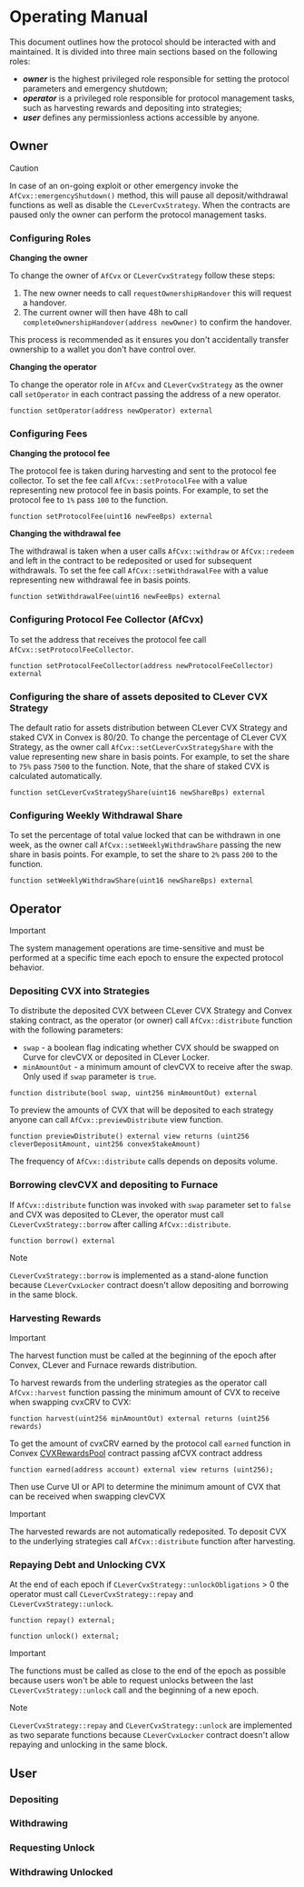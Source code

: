 # Operating Manual

This document outlines how the protocol should be interacted with and maintained. It is divided into three main sections based on the following roles:

- **_owner_** is the highest privileged role responsible for setting the protocol parameters and emergency shutdown;
- **_operator_** is a privileged role responsible for protocol management tasks, such as harvesting rewards and depositing into strategies;
- **_user_** defines any permissionless actions accessible by anyone.

## Owner

> [!CAUTION]
> In case of an on-going exploit or other emergency invoke the `AfCvx::emergencyShutdown()` method,
> this will pause all deposit/withdrawal functions as well as disable the `CLeverCvxStrategy`.
> When the contracts are paused only the owner can perform the protocol management tasks.

### Configuring Roles

**Changing the owner**

To change the owner of `AfCvx` or `CLeverCvxStrategy` follow these steps:

1. The new owner needs to call `requestOwnershipHandover` this will request a handover.
2. The current owner will then have 48h to call `completeOwnershipHandover(address newOwner)` to
   confirm the handover.

This process is recommended as it ensures you don't accidentally transfer ownership to a wallet you don't have control over.

**Changing the operator**

To change the operator role in `AfCvx` and `CLeverCvxStrategy` as the owner call `setOperator` in each contract passing the address of a new operator.

```solidity
function setOperator(address newOperator) external
```

### Configuring Fees

**Changing the protocol fee**

The protocol fee is taken during harvesting and sent to the protocol fee collector.
To set the fee call `AfCvx::setProtocolFee` with a value representing new protocol fee in basis points. For example, to set the protocol fee to `1%` pass `100` to the function.

```solidity
function setProtocolFee(uint16 newFeeBps) external
```

**Changing the withdrawal fee**

The withdrawal is taken when a user calls `AfCvx::withdraw` or `AfCvx::redeem` and left in the contract to be redeposited or used for subsequent withdrawals.
To set the fee call `AfCvx::setWithdrawalFee` with a value representing new withdrawal fee in basis points.

```solidity
function setWithdrawalFee(uint16 newFeeBps) external
```

### Configuring Protocol Fee Collector (AfCvx)

To set the address that receives the protocol fee call `AfCvx::setProtocolFeeCollector`.

```solidity
function setProtocolFeeCollector(address newProtocolFeeCollector) external
```

### Configuring the share of assets deposited to CLever CVX Strategy

The default ratio for assets distribution between CLever CVX Strategy and staked CVX in Convex is 80/20. To change the percentage of CLever CVX Strategy, as the owner call `AfCvx::setCLeverCvxStrategyShare` with the value representing new share in basis points. For example, to set the share to `75%` pass `7500` to the function. Note, that the share of staked CVX is calculated automatically.

```solidity
function setCLeverCvxStrategyShare(uint16 newShareBps) external
```

### Configuring Weekly Withdrawal Share

To set the percentage of total value locked that can be withdrawn in one week, as the owner call `AfCvx::setWeeklyWithdrawShare` passing the new share in basis points. For example, to set the share to `2%` pass `200` to the function.

```solidity
function setWeeklyWithdrawShare(uint16 newShareBps) external
```

## Operator

> [!IMPORTANT]
> The system management operations are time-sensitive and must be performed at a specific time each epoch to ensure the expected protocol behavior.

### Depositing CVX into Strategies

To distribute the deposited CVX between CLever CVX Strategy and Convex staking contract, as the operator (or owner) call `AfCvx::distribute` function with the following parameters:

- `swap` - a boolean flag indicating whether CVX should be swapped on Curve for clevCVX or deposited in CLever Locker.
- `minAmountOut` - a minimum amount of clevCVX to receive after the swap. Only used if `swap` parameter is `true`.

```solidity
function distribute(bool swap, uint256 minAmountOut) external
```

To preview the amounts of CVX that will be deposited to each strategy anyone can call `AfCvx::previewDistribute` view function.

```solidity
function previewDistribute() external view returns (uint256 cleverDepositAmount, uint256 convexStakeAmount)
```

The frequency of `AfCvx::distribute` calls depends on deposits volume.

### Borrowing clevCVX and depositing to Furnace

If `AfCvx::distribute` function was invoked with `swap` parameter set to `false` and CVX was deposited to CLever, the operator must call `CLeverCvxStrategy::borrow` after calling `AfCvx::distribute`.

```solidity
function borrow() external
```

> [!NOTE] 
> `CLeverCvxStrategy::borrow` is implemented as a stand-alone function because `CLeverCvxLocker` contract doesn't allow depositing and borrowing in the same block.

### Harvesting Rewards

> [!IMPORTANT]
> The harvest function must be called at the beginning of the epoch after Convex, CLever and Furnace rewards distribution.

To harvest rewards from the underling strategies as the operator call `AfCvx::harvest` function passing the minimum amount of CVX to receive when swapping cvxCRV to CVX:

```solidity
function harvest(uint256 minAmountOut) external returns (uint256 rewards)
```

To get the amount of cvxCRV earned by the protocol call `earned` function in Convex [CVXRewardsPool](https://etherscan.io/address/0xCF50b810E57Ac33B91dCF525C6ddd9881B139332#readContract) contract passing afCVX contract address

```solidity
function earned(address account) external view returns (uint256);
```

Then use Curve UI or API to determine the minimum amount of CVX that can be received when swapping clevCVX

> [!IMPORTANT]
> The harvested rewards are not automatically redeposited. To deposit CVX to the underlying strategies call `AfCvx::distribute` function after harvesting.

### Repaying Debt and Unlocking CVX

At the end of each epoch if `CLeverCvxStrategy::unlockObligations` > 0 the operator must call `CLeverCvxStrategy::repay` and `CLeverCvxStrategy::unlock`.

```solidity
function repay() external;
```

```solidity
function unlock() external;
```

> [!IMPORTANT]
> The functions must be called as close to the end of the epoch as possible because users won't be able to request unlocks between the last `CLeverCvxStrategy::unlock` call and the beginning of a new epoch.

> [!NOTE]
> `CLeverCvxStrategy::repay` and `CLeverCvxStrategy::unlock` are implemented as two separate functions because `CLeverCvxLocker` contract doesn't allow repaying and unlocking in the same block.

## User

### Depositing

### Withdrawing

### Requesting Unlock

### Withdrawing Unlocked